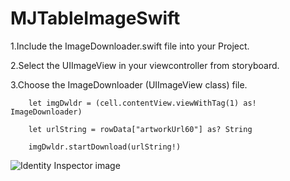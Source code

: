 # MJTableImageSwift

1.Include the ImageDownloader.swift file into your Project.

2.Select the UIImageView in your viewcontroller from storyboard.

3.Choose the ImageDownloader (UIImageView class) file.

        let imgDwldr = (cell.contentView.viewWithTag(1) as! ImageDownloader)
        
        let urlString = rowData["artworkUrl60"] as? String
        
        imgDwldr.startDownload(urlString!)
        
![Identity Inspector image](http://3.bp.blogspot.com/-LjNrLX3_X6o/VWWb9H_sK1I/AAAAAAAAAPk/exMFtTP4SEE/s1600/Screen%2BShot%2B2015-05-27%2Bat%2B3.01.29%2Bpm.png)
        
